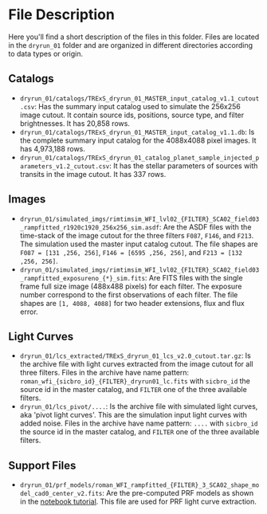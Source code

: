 # File Description

Here you'll find a short description of the files in this folder. Files are located in
the `dryrun_01` folder and are organized in different directories according to data types or origin.

## Catalogs
- `dryrun_01/catalogs/TRExS_dryrun_01_MASTER_input_catalog_v1.1_cutout.csv`: Has the summary input catalog used to simulate the 256x256 image cutout. It contain source ids, positions, source type, and filter brightnesses. It has 20,858 rows.
- `dryrun_01/catalogs/TRExS_dryrun_01_MASTER_input_catalog_v1.1.db`: Is the complete summary input catalog for the 4088x4088 pixel images. It has 4,973,188 rows.
- `dryrun_01/catalogs/TRExS_dryrun_01_catalog_planet_sample_injected_parameters_v1.2_cutout.csv`: It has the stellar parameters of sources with transits in the image cutout. It has 337 rows.

## Images
- `dryrun_01/simulated_imgs/rimtimsim_WFI_lvl02_{FILTER}_SCA02_field03_rampfitted_r1920c1920_256x256_sim.asdf`: Are the ASDF files with the time-stack of the image cutout for the three filters `F087`, `F146`, and `F213`. The simulation used the master input catalog cutout. The file shapes are `F087 = [131 ,256, 256]`,  `F146 = [6595 ,256, 256]`, and `F213 = [132 ,256, 256]`.
- `dryrun_01/simulated_imgs/rimtimsim_WFI_lvl02_{FILTER}_SCA02_field03_rampfitted_exposureno_{*}_sim.fits`: Are FITS files with the single frame full size image (488x488 pixels) for each filter. The exposure number correspond to the first observations of each filter. The file shapes are `[1, 4088, 4088]` for two header extensions, flux and flux error. 

## Light Curves
- `dryrun_01/lcs_extracted/TRExS_dryrun_01_lcs_v2.0_cutout.tar.gz`: Is the archive file with light curves extracted from the image cutout for all three filters. Files in the archive have name pattern: `roman_wfi_{sicbro_id}_{FILTER}_dryrun01_lc.fits` with `sicbro_id` the source id in the master catalog, and `FILTER` one of the three available filters.
- `dryrun_01/lcs_pivot/....`: Is the archive file with simulated light curves, aka 'pivot light curves'. This are the simulation input light curves with added noise. Files in the archive have name pattern: `....` with `sicbro_id` the source id in the master catalog, and `FILTER` one of the three available filters. 

## Support Files
- `dryrun_01/prf_models/roman_WFI_rampfitted_{FILTER}_3_SCA02_shape_model_cad0_center_v2.fits`: Are the pre-computed PRF models as shown in the [notebook tutorial](../lc_extraction/lc_extraction_build_prf.ipynb). This file are used for PRF light curve extraction. 